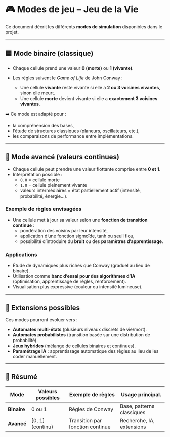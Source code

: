 # 🎮 Modes de jeu – Jeu de la Vie

Ce document décrit les différents **modes de simulation** disponibles dans le projet.

---

## 🟦 Mode binaire (classique)

- Chaque cellule prend une valeur **0 (morte)** ou **1 (vivante)**.  
- Les règles suivent le *Game of Life* de John Conway :  

  - Une cellule **vivante** reste vivante si elle a **2 ou 3 voisines vivantes**, sinon elle meurt.  
  - Une cellule **morte** devient vivante si elle a **exactement 3 voisines vivantes**.  

➡️ Ce mode est adapté pour :
- la compréhension des bases,  
- l’étude de structures classiques (planeurs, oscillateurs, etc.),  
- les comparaisons de performance entre implémentations.  

---

## 🦠 Mode avancé (valeurs continues)

- Chaque cellule peut prendre une valeur flottante comprise entre **0 et 1**.  
- Interprétation possible :  
  - `0.0` = cellule morte  
  - `1.0` = cellule pleinement vivante  
  - valeurs intermédiaires = état partiellement actif (intensité, probabilité, énergie…).  

### Exemple de règles envisagées
- Une cellule met à jour sa valeur selon une **fonction de transition continue** :  
  - pondération des voisins par leur intensité,  
  - application d’une fonction sigmoïde, tanh ou seuil flou,  
  - possibilité d’introduire du **bruit** ou des **paramètres d’apprentissage**.  

### Applications
- Étude de dynamiques plus riches que Conway (graduel au lieu de binaire).  
- Utilisation comme **banc d’essai pour des algorithmes d’IA** (optimisation, apprentissage de règles, renforcement).  
- Visualisation plus expressive (couleur ou intensité lumineuse).  

---

## 🔮 Extensions possibles

Ces modes pourront évoluer vers :
- **Automates multi-états** (plusieurs niveaux discrets de vie/mort).  
- **Automates probabilistes** (transition basée sur une distribution de probabilité).  
- **Jeux hybrides** (mélange de cellules binaires et continues).  
- **Paramétrage IA** : apprentissage automatique des règles au lieu de les coder manuellement.  

---

## 📌 Résumé

| Mode         | Valeurs possibles | Exemple de règles                 | Usage principal.           |
|--------------|-------------------|-----------------------------------|----------------------------|
| **Binaire**  | 0 ou 1            | Règles de Conway                  | Base, patterns classiques  |
| **Avancé**   | [0, 1] (continu)  | Transition par fonction continue  | Recherche, IA, extensions  |
